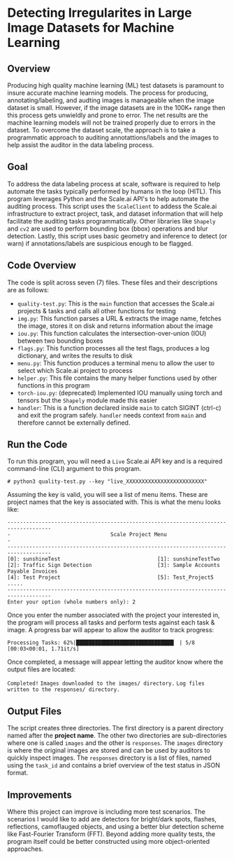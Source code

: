 # Detecting Irregularites in Large Image Datasets for Machine Learning

## Overview

Producing high quality machine learning (ML) test datasets is paramount to insure accurate machine learning models. The process for producing, annotating/labeling, and audting images is manageable when the image dataset is small. However, if the image datasets are in the 100K+ range then this process gets unwieldly and prone to error. The net results are the machine learning models will not be trained properly due to errors in the dataset. To overcome the dataset scale, the approach is to take a programmatic approach to auditing annotattions/labels and the images to help assist the auditor in the data labeling process.

## Goal

To address the data labeling process at scale, software is required to help automate the tasks typically performed by humans in the loop (HITL). This program leverages Python and the Scale.ai API's to help automate the auditing process. This script uses the `ScaleClient` to addess the Scale.ai infrastructure to extract project, task, and dataset information that will help facilitate the auditing tasks programmatically. Other libraries like `Shapely` and `cv2` are used to perform bounding box (bbox) operations and blur detection. Lastly, this script uses basic geometry and inference to detect (or warn) if annotations/labels are suspicious enough to be flagged.

## Code Overview

The code is split across seven (7) files. These files and their descriptions are as follows:

- `quality-test.py`: This is the `main` function that accesses the Scale.ai projects & tasks and calls all other functions for testing
- `img.py`: This function parses a URL & extracts the image name, fetches the image, stores it on disk and returns information about the image
- `iou.py`: This function calculates the intersection-over-union (IOU) between two bounding boxes
- `flags.py`: This function processes all the test flags, produces a log dictionary, and writes the results to disk
- `menu.py`: This function produces a terminal menu to allow the user to select which Scale.ai project to process
- `helper.py`: This file contains the many helper functions used by other functions in this program
- `torch-iou.py`: (deprecated) Implemented IOU manually using torch and tensors but the `Shapely` module made this easier
- `handler`: This is a function declared inside `main` to catch SIGINT (ctrl-c) and exit the program safely. `handler` needs context from `main` and therefore cannot be externally defined.

## Run the Code

To run this program, you will need a `Live` Scale.ai API key and is a required command-line (CLI) argument to this program.

`# python3 quality-test.py --key "live_XXXXXXXXXXXXXXXXXXXXXXXXX"`

Assuming the key is valid, you will see a list of menu items. These are project names that the key is associated with. This is what the menu looks like:

```
------------------------------------------------------------------------------------
-                                Scale Project Menu                                -
------------------------------------------------------------------------------------
[0]: sunshineTest                               [1]: sunshineTestTwo
[2]: Traffic Sign Detection                     [3]: Sample Accounts Payable Invoices
[4]: Test Project                               [5]: Test_Project5
.....
------------------------------------------------------------------------------------
Enter your option (whole numbers only): 2
```

Once you enter the number associated with the project your interested in, the program will process all tasks and perform tests against each task & image. A progress bar will appear to allow the auditor to track progress:

`Processing Tasks: 62%|███████████████████████████████▎ | 5/8 [00:03<00:01, 1.71it/s]`

Once completed, a message will appear letting the auditor know where the output files are located:

`Completed!`
`Images downloaded to the images/ directory.`
`Log files written to the responses/ directory.`

## Output Files

The script creates three directories. The first directory is a parent directory named after the **project name**. The other two directories are sub-directories where one is called `images` and the other is `responses`. The `images` directory is where the original images are stored and can be used by auditors to quickly inspect images. The `responses` directory is a list of files, named using the `task_id` and contains a brief overview of the test status in JSON format.

## Improvements

Where this project can improve is including more test scenarios. The scenarios I would like to add are detectors for bright/dark spots, flashes, reflections, camoflauged objects, and using a better blur detection scheme like Fast-Fourier Transform (FFT). Beyond adding more quality tests, the program itself could be better constructed using more object-oriented approaches.
